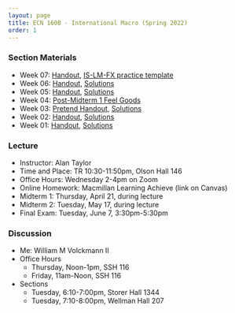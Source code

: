 ```yaml
---
layout: page
title: ECN 160B - International Macro (Spring 2022)
order: 1
---
```


### Section Materials

* Week 07: [Handout](week07.pdf), [IS-LM-FX practice template](islmfxpractice.pdf)
* Week 06: [Handout](week06.pdf), [Solutions](week06-ans.pdf)
* Week 05: [Handout](week05.pdf), [Solutions](week05-ans.pdf)
* Week 04: [Post-Midterm 1 Feel Goods](https://youtu.be/Dp0Bt2cbcc8)
* Week 03: [Pretend Handout](week03.pdf), [Solutions](week03-ans.pdf)
* Week 02: [Handout](week02.pdf), [Solutions](week02-ans.pdf)
* Week 01: [Handout](week01.pdf), [Solutions](week01-ans.pdf)

### Lecture
* Instructor: Alan Taylor
* Time and Place: TR 10:30-11:50pm, Olson Hall 146
* Office Hours: Wednesday 2-4pm on Zoom
* Online Homework: Macmillan Learning Achieve (link on Canvas)
* Midterm 1: Thursday, April 21, during lecture
* Midterm 2: Tuesday, May 17, during lecture
* Final Exam: Tuesday, June 7, 3:30pm-5:30pm

### Discussion
* Me: William M Volckmann II
* Office Hours
  * Thursday, Noon-1pm, SSH 116
  * Friday, 11am-Noon, SSH 116
* Sections
  * Tuesday, 6:10-7:00pm, Storer Hall 1344
  * Tuesday, 7:10-8:00pm, Wellman Hall 207
